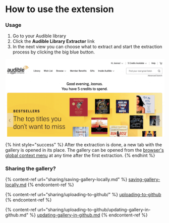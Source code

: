 # How to use the extension

### Usage

1. Go to your Audible library
2. Click the **Audible ​Library ​Extractor** link
3. In the next view you can choose what to extract and start the extraction process by clicking the big blue button.

![The extraction will likely take a few minutes. How long it actually takes depends on the size of your library and related data.](.gitbook/assets/ale-basic-usage.gif)

{% hint style="success" %}
After the extraction is done, a new tab with the gallery is opened in its place. The gallery can be opened from the [browser's global context menu](gallery/opening-the-gallery.md) at any time after the first extraction.
{% endhint %}

### Sharing the gallery?

{% content-ref url="sharing/saving-gallery-locally.md" %}
[saving-gallery-locally.md](sharing/saving-gallery-locally.md)
{% endcontent-ref %}

{% content-ref url="sharing/uploading-to-github/" %}
[uploading-to-github](sharing/uploading-to-github/)
{% endcontent-ref %}

{% content-ref url="sharing/uploading-to-github/updating-gallery-in-github.md" %}
[updating-gallery-in-github.md](sharing/uploading-to-github/updating-gallery-in-github.md)
{% endcontent-ref %}

